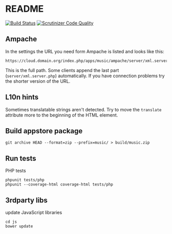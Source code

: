 # README

[![Build Status](https://secure.travis-ci.org/owncloud/music.png)](http://travis-ci.org/owncloud/music)
[![Scrutinizer Code Quality](https://scrutinizer-ci.com/g/owncloud/music/badges/quality-score.png?s=ddb9090619b6bcf0bf381e87011322dd2514c884)](https://scrutinizer-ci.com/g/owncloud/music/)

## Ampache

In the settings the URL you need form Ampache is listed and looks like this:

```
https://cloud.domain.org/index.php/apps/music/ampache/server/xml.server.php
```

This is the full path. Some clients append the last part (`server/xml.server.php`) automatically. If you have connection problems try the shorter version of the URL.

## L10n hints

Sometimes translatable strings aren't detected. Try to move the `translate` attribute
more to the beginning of the HTML element.

## Build appstore package

	git archive HEAD --format=zip --prefix=music/ > build/music.zip

## Run tests

PHP tests

	phpunit tests/php
	phpunit --coverage-html coverage-html tests/php

## 3rdparty libs

update JavaScript libraries

	cd js
	bower update
